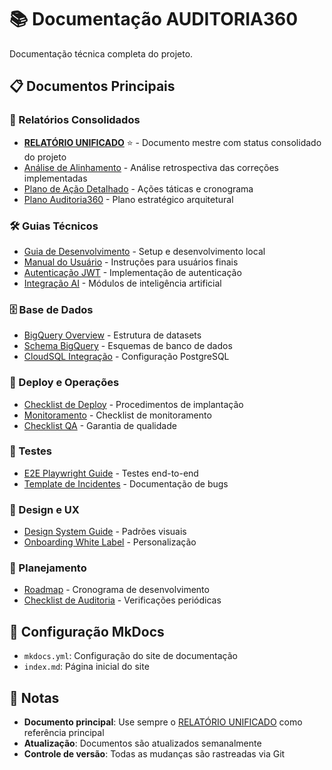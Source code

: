 # 📚 Documentação AUDITORIA360

Documentação técnica completa do projeto.

## 📋 Documentos Principais

### 🎯 Relatórios Consolidados
- **[RELATÓRIO UNIFICADO](RELATORIO_UNIFICADO_AUDITORIA360.md)** ⭐ - Documento mestre com status consolidado do projeto
- [Análise de Alinhamento](ANALISE_ALINHAMENTO_PROJETO.md) - Análise retrospectiva das correções implementadas  
- [Plano de Ação Detalhado](PLANO_DE_AÇÃO_DETALHADO.md) - Ações táticas e cronograma
- [Plano Auditoria360](PLANO_AUDITORIA360.md) - Plano estratégico arquitetural

### 🛠️ Guias Técnicos
- [Guia de Desenvolvimento](dev_guide.md) - Setup e desenvolvimento local
- [Manual do Usuário](manual_usuario.md) - Instruções para usuários finais
- [Autenticação JWT](autenticacao_jwt.md) - Implementação de autenticação
- [Integração AI](ai_integracao.md) - Módulos de inteligência artificial

### 🗄️ Base de Dados
- [BigQuery Overview](bigquery_datasets_overview.md) - Estrutura de datasets
- [Schema BigQuery](bigquery_schema.sql) - Esquemas de banco de dados
- [CloudSQL Integração](cloudsql_integracao.md) - Configuração PostgreSQL

### 🚀 Deploy e Operações
- [Checklist de Deploy](deploy_checklist.md) - Procedimentos de implantação
- [Monitoramento](monitoring_checklist.md) - Checklist de monitoramento
- [Checklist QA](qa_checklist.md) - Garantia de qualidade

### 🧪 Testes
- [E2E Playwright Guide](e2e_playwright_guide.md) - Testes end-to-end
- [Template de Incidentes](incidente_template.md) - Documentação de bugs

### 📐 Design e UX
- [Design System Guide](DESIGN_SYSTEM_GUIDE.md) - Padrões visuais
- [Onboarding White Label](onboarding_white_label.md) - Personalização

### 📅 Planejamento
- [Roadmap](roadmap.md) - Cronograma de desenvolvimento
- [Checklist de Auditoria](auditoria_checklist.md) - Verificações periódicas

## 🔧 Configuração MkDocs
- `mkdocs.yml`: Configuração do site de documentação
- `index.md`: Página inicial do site

## 📝 Notas
- **Documento principal**: Use sempre o [RELATÓRIO UNIFICADO](RELATORIO_UNIFICADO_AUDITORIA360.md) como referência principal
- **Atualização**: Documentos são atualizados semanalmente
- **Controle de versão**: Todas as mudanças são rastreadas via Git
